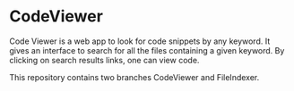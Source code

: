 # CodeViewer
Code Viewer is a web app to look for code snippets by any keyword. It gives an interface to search for all the files containing a given keyword. By clicking on search results links, one can view code. 

This repository contains two branches CodeViewer and FileIndexer. 
